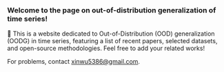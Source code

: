 ### Welcome to the page on out-of-distribution generalization of time series!
🤗 This is a website dedicated to Out-of-Distribution (OOD) generalization (OODG) in time series, featuring a list of recent papers, selected datasets, and open-source methodologies. Feel free to add your related works! 

For problems, contact xinwu5386@gmail.com. 
